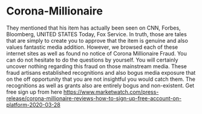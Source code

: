 # Corona-Millionaire
They mentioned that his item has actually been seen on CNN, Forbes, Bloomberg, UNITED STATES Today, Fox Service. In truth, those are tales that are simply to create you to approve that the item is genuine and also values fantastic media addition. However, we browsed each of these internet sites as well as found no notice of Corona Millionaire Fraud. You can do not hesitate to do the questions by yourself. You will certainly uncover nothing regarding this fraud on those mainstream media. These fraud artisans established recognitions and also bogus media exposure that on the off opportunity that you are not insightful you would catch them. The recognitions as well as grants also are entirely bogus and non-existent. Get free sign up from here https://www.marketwatch.com/press-release/corona-millionaire-reviews-how-to-sign-up-free-account-on-platform-2020-03-28
